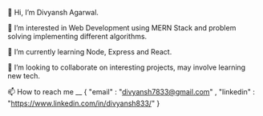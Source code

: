 👋 Hi, I’m Divyansh Agarwal.

👀 I’m interested in Web Development using MERN Stack and problem solving implementing different algorithms.

🌱 I’m currently learning Node, Express and React.

💞️ I’m looking to collaborate on interesting projects, may involve learning new tech.

📫 How to reach me __ { "email" : "divyansh7833@gmail.com" , "linkedin" : "https://www.linkedin.com/in/divyansh833/" }
